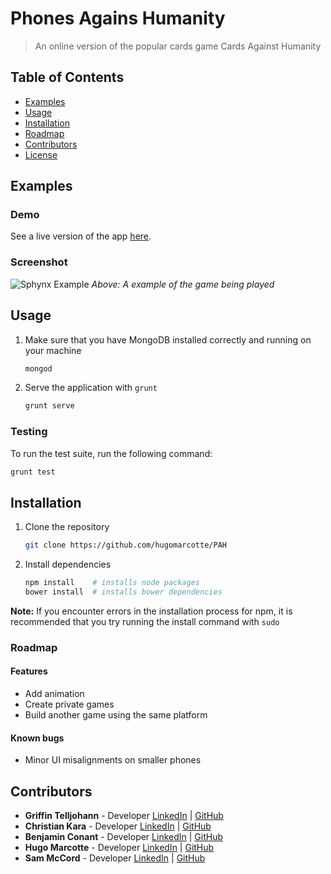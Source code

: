 # Phones Agains Humanity
> An online version of the popular cards game Cards Against Humanity

## Table of Contents

- [Examples](#Examples)
- [Usage](#usage)
- [Installation](#installation)
- [Roadmap](#roadmap)
- [Contributors](#contributors)
- [License](#license)

## Examples
### Demo
See a live version of the app [here](http://boardgamehub.herokuapp.com).

### Screenshot

![Sphynx Example](.....gif)
_Above: A example of the game being played_

## Usage

1.  Make sure that you have MongoDB installed correctly and running on your machine

    ```bash
    mongod
    ```
  
2. Serve the application with `grunt`

    ```bash
    grunt serve
    ```

### Testing
To run the test suite, run the following command:

```bash
grunt test
```

## Installation

1. Clone the repository

	```bash
	git clone https://github.com/hugomarcotte/PAH
	```
2.	Install dependencies

	```bash
	npm install    # installs node packages
	bower install  # installs bower dependencies
	```
__Note:__ If you encounter errors in the installation process for npm, it is recommended that you try running the install command with `sudo`

### Roadmap

#### Features

-	Add animation
-	Create private games
-	Build another game using the same platform

#### Known bugs

- Minor UI misalignments on smaller phones

## Contributors
* __Griffin Telljohann__ - Developer [LinkedIn](https://www.linkedin.com/in/gtelljohann) | [GitHub](https://github.com/gtelljohann)
* __Christian Kara__ - Developer [LinkedIn](www.linkedin.com/in/christiankara) | [GitHub](https://github.com/Cifer9)
* __Benjamin Conant__ - Developer [LinkedIn](www.linkedin.com/in/benjaminconant) | [GitHub](https://github.com/BenjaminConant)
* __Hugo Marcotte__ - Developer [LinkedIn](www.linkedin.com/in/hugomarcotte) | [GitHub](https://github.com/hugomarcotte)
* __Sam McCord__ - Developer [LinkedIn](www.linkedin.com/in/samuelmccord) | [GitHub](https://github.com/sammccord)
